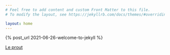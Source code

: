 ```yaml
---
# Feel free to add content and custom Front Matter to this file.
# To modify the layout, see https://jekyllrb.com/docs/themes/#overriding-theme-defaults

layout: home
---
```

{% post_url 2021-06-26-welcome-to-jekyll %}

[Le prout][prout]


[prout]: stantana.github.io/jekyll/update/2021/06/26/welcome-to-jekyll.html